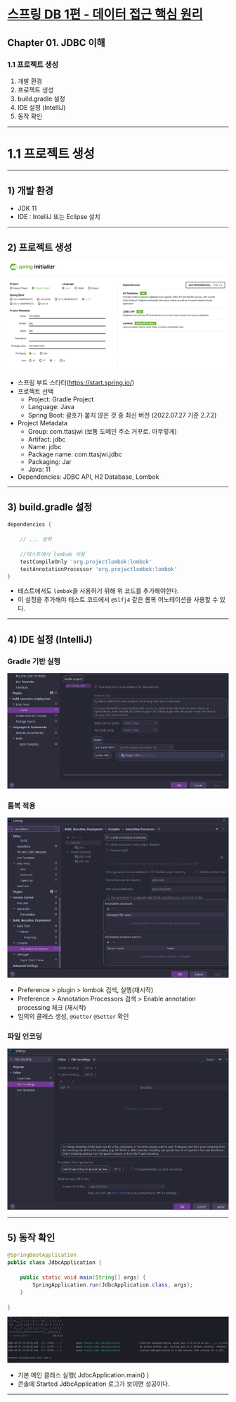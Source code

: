 # <a href = "../README.md" target="_blank">스프링 DB 1편 - 데이터 접근 핵심 원리</a>
## Chapter 01. JDBC 이해
### 1.1 프로젝트 생성
1) 개발 환경
2) 프로젝트 생성
3) build.gradle 설정
4) IDE 설정 (IntelliJ)
5) 동작 확인

---

# 1.1 프로젝트 생성

---

## 1) 개발 환경
- JDK 11
- IDE : IntelliJ 또는 Eclipse 설치

---

## 2) 프로젝트 생성
![start_spring_io](img/start_spring_io.png)
- 스프링 부트 스타터(https://start.spring.io/)
- 프로젝트 선택
  - Project: Gradle Project
  - Language: Java
  - Spring Boot: 괄호가 붙지 않은 것 중 최신 버전 (2022.07.27 기준 2.7.2)
- Project Metadata 
  - Group: com.ttasjwi (보통 도메인 주소 거꾸로. 아무렇게)
  - Artifact: jdbc
  - Name: jdbc
  - Package name: com.ttasjwi.jdbc
  - Packaging: Jar
  - Java: 11
- Dependencies: JDBC API, H2 Database, Lombok

---

## 3) build.gradle 설정
```groovy
dependencies {
  
    // ... 생략
  
	//테스트에서 lombok 사용
	testCompileOnly 'org.projectlombok:lombok'
	testAnnotationProcessor 'org.projectlombok:lombok'
}

```

- 테스트에서도 `lombok`을 사용하기 위해 위 코드를 추가해야한다.
- 이 설정을 추가해야 테스트 코드에서 `@Slfj4` 같은 롬복 어노테이션을 사용할 수 있다.

---

## 4) IDE 설정 (IntelliJ)

### Gradle 기반 실행
![gradle_to_intellij](img/gradle_to_intellij.png)

### 롬복 적용
![for_lombok_setting](img/for_lombok_setting.png)
- Preference > plugin > lombok 검색, 실행(재시작)
- Preference > Annotation Processors 검색 > Enable annotation processing 체크 (재시작)
- 임의의 클래스 생성, `@Getter` `@Setter` 확인

### 파일 인코딩
![file_encoding](img/file_encoding.png)

---

## 5) 동작 확인
```java
@SpringBootApplication
public class JdbcApplication {

	public static void main(String[] args) {
		SpringApplication.run(JdbcApplication.class, args);
	}

}
```
![start_application](img/start_application.png)

- 기본 메인 클래스 실행( JdbcApplication.main() )
- 콘솔에 Started JdbcApplication 로그가 보이면 성공이다.

---
